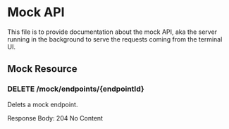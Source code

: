 # Mock API
This file is to provide documentation about the mock API, aka the server running in the background to serve the requests coming from the terminal UI.

## Mock Resource
[//]: <> (Continue...)

### DELETE /mock/endpoints/{endpointId}
Delets a mock endpoint.

Response Body: 204 No Content
